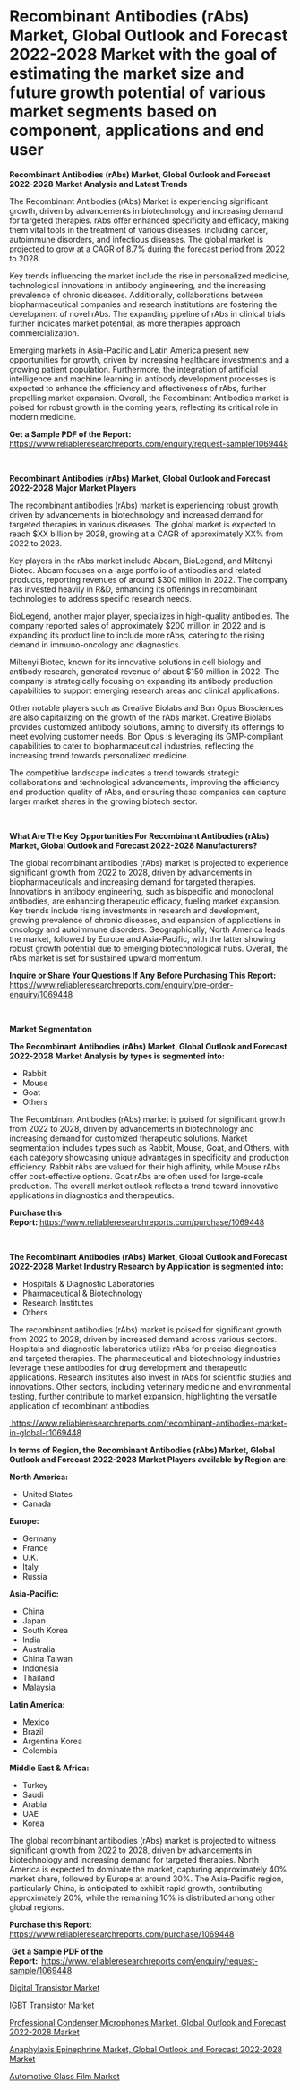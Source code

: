 <p><h1>Recombinant Antibodies (rAbs) Market, Global Outlook and Forecast 2022-2028 Market with the goal of estimating the market size and future growth potential of various market segments based on component, applications and end user</h1></p><p><strong>Recombinant Antibodies (rAbs) Market, Global Outlook and Forecast 2022-2028 Market Analysis and Latest Trends</strong></p>
<p><p>The Recombinant Antibodies (rAbs) Market is experiencing significant growth, driven by advancements in biotechnology and increasing demand for targeted therapies. rAbs offer enhanced specificity and efficacy, making them vital tools in the treatment of various diseases, including cancer, autoimmune disorders, and infectious diseases. The global market is projected to grow at a CAGR of 8.7% during the forecast period from 2022 to 2028.</p><p>Key trends influencing the market include the rise in personalized medicine, technological innovations in antibody engineering, and the increasing prevalence of chronic diseases. Additionally, collaborations between biopharmaceutical companies and research institutions are fostering the development of novel rAbs. The expanding pipeline of rAbs in clinical trials further indicates market potential, as more therapies approach commercialization.</p><p>Emerging markets in Asia-Pacific and Latin America present new opportunities for growth, driven by increasing healthcare investments and a growing patient population. Furthermore, the integration of artificial intelligence and machine learning in antibody development processes is expected to enhance the efficiency and effectiveness of rAbs, further propelling market expansion. Overall, the Recombinant Antibodies market is poised for robust growth in the coming years, reflecting its critical role in modern medicine.</p></p>
<p><strong>Get a Sample PDF of the Report:&nbsp;</strong> <a href="https://www.reliableresearchreports.com/enquiry/request-sample/1069448?utm_campaign=37&utm_medium=2&utm_source=Github&utm_content=ia&utm_term=25122024&utm_id=recombinant-antibodies-rabs-market-global-outlook-and-forecast-2022-2028">https://www.reliableresearchreports.com/enquiry/request-sample/1069448</a></p>
<p>&nbsp;</p>
<p><strong>Recombinant Antibodies (rAbs) Market, Global Outlook and Forecast 2022-2028 Major Market Players</strong></p>
<p><p>The recombinant antibodies (rAbs) market is experiencing robust growth, driven by advancements in biotechnology and increased demand for targeted therapies in various diseases. The global market is expected to reach $XX billion by 2028, growing at a CAGR of approximately XX% from 2022 to 2028.</p><p>Key players in the rAbs market include Abcam, BioLegend, and Miltenyi Biotec. Abcam focuses on a large portfolio of antibodies and related products, reporting revenues of around $300 million in 2022. The company has invested heavily in R&D, enhancing its offerings in recombinant technologies to address specific research needs.</p><p>BioLegend, another major player, specializes in high-quality antibodies. The company reported sales of approximately $200 million in 2022 and is expanding its product line to include more rAbs, catering to the rising demand in immuno-oncology and diagnostics.</p><p>Miltenyi Biotec, known for its innovative solutions in cell biology and antibody research, generated revenue of about $150 million in 2022. The company is strategically focusing on expanding its antibody production capabilities to support emerging research areas and clinical applications.</p><p>Other notable players such as Creative Biolabs and Bon Opus Biosciences are also capitalizing on the growth of the rAbs market. Creative Biolabs provides customized antibody solutions, aiming to diversify its offerings to meet evolving customer needs. Bon Opus is leveraging its GMP-compliant capabilities to cater to biopharmaceutical industries, reflecting the increasing trend towards personalized medicine.</p><p>The competitive landscape indicates a trend towards strategic collaborations and technological advancements, improving the efficiency and production quality of rAbs, and ensuring these companies can capture larger market shares in the growing biotech sector.</p></p>
<p>&nbsp;</p>
<p><strong>What Are The Key Opportunities For Recombinant Antibodies (rAbs) Market, Global Outlook and Forecast 2022-2028 Manufacturers?</strong></p>
<p><p>The global recombinant antibodies (rAbs) market is projected to experience significant growth from 2022 to 2028, driven by advancements in biopharmaceuticals and increasing demand for targeted therapies. Innovations in antibody engineering, such as bispecific and monoclonal antibodies, are enhancing therapeutic efficacy, fueling market expansion. Key trends include rising investments in research and development, growing prevalence of chronic diseases, and expansion of applications in oncology and autoimmune disorders. Geographically, North America leads the market, followed by Europe and Asia-Pacific, with the latter showing robust growth potential due to emerging biotechnological hubs. Overall, the rAbs market is set for sustained upward momentum.</p></p>
<p><strong>Inquire or Share Your Questions If Any Before Purchasing This Report:</strong> <a href="https://www.reliableresearchreports.com/enquiry/pre-order-enquiry/1069448?utm_campaign=37&utm_medium=2&utm_source=Github&utm_content=ia&utm_term=25122024&utm_id=recombinant-antibodies-rabs-market-global-outlook-and-forecast-2022-2028">https://www.reliableresearchreports.com/enquiry/pre-order-enquiry/1069448</a></p>
<p>&nbsp;</p>
<p><strong>Market Segmentation</strong></p>
<p><strong>The Recombinant Antibodies (rAbs) Market, Global Outlook and Forecast 2022-2028 Market Analysis by types is segmented into:</strong></p>
<p><ul><li>Rabbit</li><li>Mouse</li><li>Goat</li><li>Others</li></ul></p>
<p><p>The Recombinant Antibodies (rAbs) market is poised for significant growth from 2022 to 2028, driven by advancements in biotechnology and increasing demand for customized therapeutic solutions. Market segmentation includes types such as Rabbit, Mouse, Goat, and Others, with each category showcasing unique advantages in specificity and production efficiency. Rabbit rAbs are valued for their high affinity, while Mouse rAbs offer cost-effective options. Goat rAbs are often used for large-scale production. The overall market outlook reflects a trend toward innovative applications in diagnostics and therapeutics.</p></p>
<p><strong>Purchase this Report:&nbsp;</strong><a href="https://www.reliableresearchreports.com/purchase/1069448?utm_campaign=37&utm_medium=2&utm_source=Github&utm_content=ia&utm_term=25122024&utm_id=recombinant-antibodies-rabs-market-global-outlook-and-forecast-2022-2028">https://www.reliableresearchreports.com/purchase/1069448</a></p>
<p>&nbsp;</p>
<p><strong>The Recombinant Antibodies (rAbs) Market, Global Outlook and Forecast 2022-2028 Market Industry Research by Application is segmented into:</strong></p>
<p><ul><li>Hospitals & Diagnostic Laboratories</li><li>Pharmaceutical & Biotechnology</li><li>Research Institutes</li><li>Others</li></ul></p>
<p><p>The recombinant antibodies (rAbs) market is poised for significant growth from 2022 to 2028, driven by increased demand across various sectors. Hospitals and diagnostic laboratories utilize rAbs for precise diagnostics and targeted therapies. The pharmaceutical and biotechnology industries leverage these antibodies for drug development and therapeutic applications. Research institutes also invest in rAbs for scientific studies and innovations. Other sectors, including veterinary medicine and environmental testing, further contribute to market expansion, highlighting the versatile application of recombinant antibodies.</p></p>
<p><a href="https://www.reliableresearchreports.com/recombinant-antibodies-market-in-global-r1069448?utm_campaign=37&utm_medium=2&utm_source=Github&utm_content=ia&utm_term=25122024&utm_id=recombinant-antibodies-rabs-market-global-outlook-and-forecast-2022-2028">&nbsp;https://www.reliableresearchreports.com/recombinant-antibodies-market-in-global-r1069448</a></p>
<p><strong>In terms of Region, the Recombinant Antibodies (rAbs) Market, Global Outlook and Forecast 2022-2028 Market Players available by Region are:</strong></p>
<p>
    <p> <strong> North America: </strong>
        <ul>
            <li>United States</li>
            <li>Canada</li>
        </ul>
        </p> 
    <p> <strong> Europe: </strong>
        <ul>
            <li>Germany</li>
            <li>France</li>
            <li>U.K.</li>
            <li>Italy</li>
            <li>Russia</li>
        </ul>
        </p> 
    <p> <strong> Asia-Pacific: </strong>
        <ul>
            <li>China</li>
            <li>Japan</li>
            <li>South Korea</li>
            <li>India</li>
            <li>Australia</li>
            <li>China Taiwan</li>
            <li>Indonesia</li>
            <li>Thailand</li>
            <li>Malaysia</li>
        </ul>
        </p> 
    <p> <strong> Latin America: </strong>
        <ul>
            <li>Mexico</li>
            <li>Brazil</li>
            <li>Argentina Korea</li>
            <li>Colombia</li>
        </ul>
        </p> 
    <p> <strong> Middle East & Africa: </strong>
        <ul>
            <li>Turkey</li>
            <li>Saudi</li>
            <li>Arabia</li>
            <li>UAE</li>
            <li>Korea</li>
        </ul>
    </p>
    </p>
<p><p>The global recombinant antibodies (rAbs) market is projected to witness significant growth from 2022 to 2028, driven by advancements in biotechnology and increasing demand for targeted therapies. North America is expected to dominate the market, capturing approximately 40% market share, followed by Europe at around 30%. The Asia-Pacific region, particularly China, is anticipated to exhibit rapid growth, contributing approximately 20%, while the remaining 10% is distributed among other global regions.</p></p>
<p><strong>Purchase this Report: </strong><a href="https://www.reliableresearchreports.com/purchase/1069448?utm_campaign=37&utm_medium=2&utm_source=Github&utm_content=ia&utm_term=25122024&utm_id=recombinant-antibodies-rabs-market-global-outlook-and-forecast-2022-2028">https://www.reliableresearchreports.com/purchase/1069448</a></p>
<p>&nbsp;<strong>Get a Sample PDF of the Report:&nbsp;&nbsp;</strong><a href="https://www.reliableresearchreports.com/enquiry/request-sample/1069448?utm_campaign=37&utm_medium=2&utm_source=Github&utm_content=ia&utm_term=25122024&utm_id=recombinant-antibodies-rabs-market-global-outlook-and-forecast-2022-2028">https://www.reliableresearchreports.com/enquiry/request-sample/1069448</a></p>
<p><strong></strong></p>
<p><p><a href="https://www.linkedin.com/pulse/digital-transistor-market-ecosystem-competitive-landscape-strategic-gw5of?utm_campaign=37&utm_medium=2&utm_source=Github&utm_content=ia&utm_term=25122024&utm_id=recombinant-antibodies-rabs-market-global-outlook-and-forecast-2022-2028">Digital Transistor Market</a></p><p><a href="https://www.linkedin.com/pulse/igbt-transistor-market-dynamics-application-types-emerging-trends-axghf?utm_campaign=37&utm_medium=2&utm_source=Github&utm_content=ia&utm_term=25122024&utm_id=recombinant-antibodies-rabs-market-global-outlook-and-forecast-2022-2028">IGBT Transistor Market</a></p><p><a href="https://github.com/boydstunlon74/Market-Research-Report-List-1/blob/main/professional-condenser-microphones-market-global-outlook-and-forecast-2022-2028-market.md?utm_campaign=37&utm_medium=2&utm_source=Github&utm_content=ia&utm_term=25122024&utm_id=recombinant-antibodies-rabs-market-global-outlook-and-forecast-2022-2028">Professional Condenser Microphones Market, Global Outlook and Forecast 2022-2028 Market</a></p><p><a href="https://github.com/maclarensidney/Market-Research-Report-List-1/blob/main/anaphylaxis-epinephrine-market-global-outlook-and-forecast-2022-2028-market.md?utm_campaign=37&utm_medium=2&utm_source=Github&utm_content=ia&utm_term=25122024&utm_id=recombinant-antibodies-rabs-market-global-outlook-and-forecast-2022-2028">Anaphylaxis Epinephrine Market, Global Outlook and Forecast 2022-2028 Market</a></p><p><a href="https://www.linkedin.com/pulse/a-mkt-nova-vc8zf?utm_campaign=37&utm_medium=2&utm_source=Github&utm_content=ia&utm_term=25122024&utm_id=recombinant-antibodies-rabs-market-global-outlook-and-forecast-2022-2028">Automotive Glass Film Market</a></p></p>